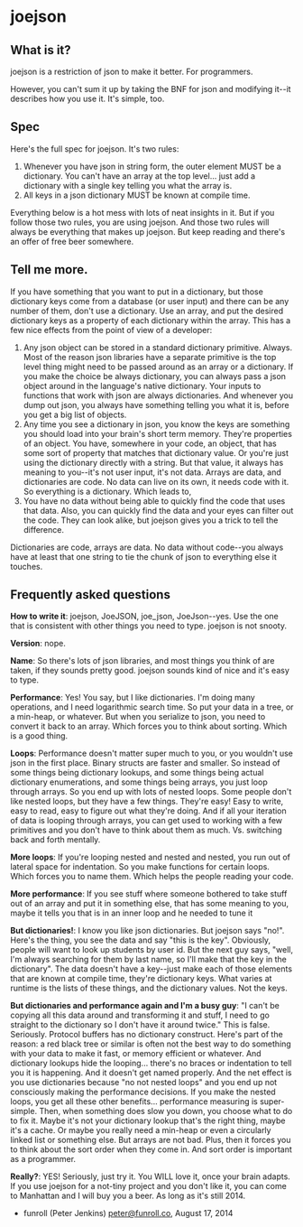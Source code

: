 
joejson
=======

What is it?
-----------
joejson is a restriction of json to make it better. For programmers.

However, you can't sum it up by taking the BNF for json and modifying it--it describes how you use it. It's simple, too. 

Spec
----

Here's the full spec for joejson. It's two rules:

1. Whenever you have json in string form, the outer element MUST be a dictionary. You can't have an array at the top level... just add a dictionary with a single key telling you what the array is.
2. All keys in a json dictionary MUST be known at compile time.

Everything below is a hot mess with lots of neat insights in it. But if you follow those two rules, you are using joejson. And those two rules will always be everything that makes up joejson. But keep reading and there's an offer of free beer somewhere.

Tell me more.
-------------

If you have something that you want to put in a dictionary, but those dictionary keys come from a database (or user input) and there can be any number of them, don't use a dictionary. Use an array, and put the desired dictionary keys as a property of each dictionary within the array. This has a few nice effects from the point of view of a developer:

1. Any json object can be stored in a standard dictionary primitive. Always. Most of the reason json libraries have a separate primitive is the top level thing might need to be passed around as an array or a dictionary. If you make the choice be always dictionary, you can always pass a json object around in the language's native dictionary. Your inputs to functions that work with json are always dictionaries. And whenever you dump out json, you always have something telling you what it is, before you get a big list of objects.
2. Any time you see a dictionary in json, you know the keys are something you should load into your brain's short term memory. They're properties of an object. You have, somewhere in your code, an object, that has some sort of property that matches that dictionary value. Or you're just using the dictionary directly with a string. But that value, it always has meaning to you--it's not user input, it's not data. Arrays are data, and dictionaries are code. No data can live on its own, it needs code with it. So everything is a dictionary. Which leads to,
3. You have no data without being able to quickly find the code that uses that data. Also, you can quickly find the data and your eyes can filter out the code. They can look alike, but joejson gives you a trick to tell the difference.

Dictionaries are code, arrays are data. No data without code--you always have at least that one string to tie the chunk of json to everything else it touches.

Frequently asked questions
--------------------------

**How to write it**: joejson, JoeJSON, joe_json, JoeJson--yes. Use the one that is consistent with other things you need to type. joejson is not snooty.

**Version**: nope.

**Name**: So there's lots of json libraries, and most things you think of are taken, if they sounds pretty good. joejson sounds kind of nice and it's easy to type.

**Performance**: Yes! You say, but I like dictionaries. I'm doing many operations, and I need logarithmic search time. So put your data in a tree, or a min-heap, or whatever. But when you serialize to json, you need to convert it back to an array. Which forces you to think about sorting. Which is a good thing.

**Loops**: Performance doesn't matter super much to you, or you wouldn't use json in the first place. Binary structs are faster and smaller. So instead of some things being dictionary lookups, and some things being actual dictionary enumerations, and some things being arrays, you just loop through arrays. So you end up with lots of nested loops. Some people don't like nested loops, but they have a few things. They're easy! Easy to write, easy to read, easy to figure out what they're doing. And if all your iteration of data is looping through arrays, you can get used to working with a few primitives and you don't have to think about them as much. Vs. switching back and forth mentally. 

**More loops**: If you're looping nested and nested and nested, you run out of lateral space for indentation. So you make functions for certain loops. Which forces you to name them. Which helps the people reading your code.

**More performance**: If you see stuff where someone bothered to take stuff out of an array and put it in something else, that has some meaning to you, maybe it tells you that is in an inner loop and he needed to tune it

**But dictionaries!**: I know you like json dictionaries. But joejson says "no!". Here's the thing, you see the data and say "this is the key". Obviously, people will want to look up students by user id. But the next guy says, "well, I'm always searching for them by last name, so I'll make that the key in the dictionary". The data doesn't have a key--just make each of those elements that are known at compile time, they're dictionary keys. What varies at runtime is the lists of these things, and the dictionary values. Not the keys.

**But dictionaries and performance again and I'm a busy guy**: "I can't be copying all this data around and transforming it and stuff, I need to go straight to the dictionary so I don't have it around twice." This is false. Seriously. Protocol buffers has no dictionary construct. Here's part of the reason: a red black tree or similar is often not the best way to do something with your data to make it fast, or memory efficient or whatever. And dictionary lookups hide the looping... there's no braces or indentation to tell you it is happening. And it doesn't get named properly. And the net effect is you use dictionaries because "no not nested loops" and you end up not consciously making the performance decisions. If you make the nested loops, you get all these other benefits... performance measuring is super-simple. Then, when something does slow you down, you choose what to do to fix it. Maybe it's not your dictionary lookup that's the right thing, maybe it's a cache. Or maybe you really need a min-heap or even a circularly linked list or something else. But arrays are not bad. Plus, then it forces you to think about the sort order when they come in. And sort order is important as a programmer.

**Really?**: YES! Seriously, just try it. You WILL love it, once your brain adapts. If you use joejson for a not-tiny project and you don't like it, you can come to Manhattan and I will buy you a beer. As long as it's still 2014.

- funroll (Peter Jenkins) <peter@funroll.co>, August 17, 2014

